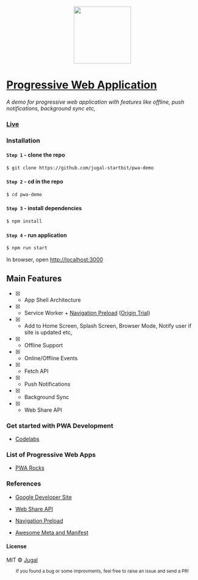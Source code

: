 ### <p align="center"><img width="150px" height="150px" src="https://raw.githubusercontent.com/jugal/pwa-demo/master/images/icons/android-chrome-192x192.png"></p>

# [Progressive Web Application](https://demopwa.com/)

*A demo for progressive web application with features like offline, push notifications, background sync etc,*

### [Live](https://demopwa.com/)

### Installation

#### `Step 1` - clone the repo
  
```bash
$ git clone https://github.com/jugal-startbit/pwa-demo
```

#### `Step 2` - cd in the repo

```bash
$ cd pwa-demo
```

#### `Step 3` - install dependencies

```bash
$ npm install
```

#### `Step 4` - run application

```bash
$ npm run start
```

In browser, open [http://localhost:3000](http://localhost:3000)

## Main Features

- [x] - App Shell Architecture

- [x] - Service Worker + [Navigation Preload](https://mattto.github.io/sw/demo/navigation-preload/) ([Origin Trial](https://docs.google.com/forms/d/e/1FAIpQLSfO0_ptFl8r8G0UFhT0xhV17eabG-erUWBDiKSRDTqEZ_9ULQ/viewform?fbzx=-8349956695398695000))

- [x] - Add to Home Screen, Splash Screen, Browser Mode, Notify user if site is updated etc,

- [x] - Offline Support

- [x] - Online/Offline Events

- [x] - Fetch API

- [x] - Push Notifications

- [x] - Background Sync

- [x] - Web Share API

### Get started with PWA Development

- [Codelabs](https://pwa.tips/codelabs)

### List of Progressive Web Apps

- [PWA Rocks](https://pwa.rocks)

### References

- [Google Developer Site](https://developers.google.com/web/progressive-web-apps)

- [Web Share API](https://developers.google.com/web/updates/2016/10/navigator-share)

- [Navigation Preload](https://developers.google.com/web/updates/2017/02/navigation-preload)

- [Awesome Meta and Manifest](https://github.com/jugal-startbit/awesome-meta-and-manifest)

#### License

MIT © [Jugal](https://github.com/jugal-startbit)

<div align="center">
  <sub>If you found a bug or some improvments, feel free to raise an issue and send a PR!</sub>
</div>
